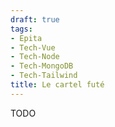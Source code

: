 ```yaml
---
draft: true
tags:
- Epita
- Tech-Vue
- Tech-Node
- Tech-MongoDB
- Tech-Tailwind
title: Le cartel futé
---
```


TODO
